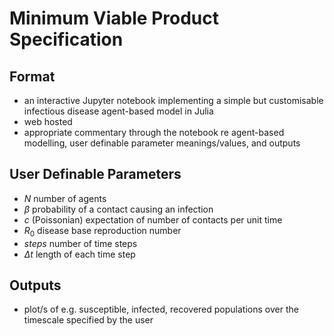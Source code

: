 # Minimum Viable Product Specification

## Format
* an interactive Jupyter notebook implementing a simple but customisable infectious disease agent-based model in Julia
* web hosted
* appropriate commentary through the notebook re agent-based modelling, user definable parameter meanings/values, and outputs

## User Definable Parameters
* $N$ number of agents
* $\beta$ probability of a contact causing an infection
* $c$ (Poissonian) expectation of number of contacts per unit time
* $R_0$ disease base reproduction number
* $steps$ number of time steps
* $\Delta t$ length of each time step

## Outputs
* plot/s of e.g. susceptible, infected, recovered populations over the timescale specified by the user